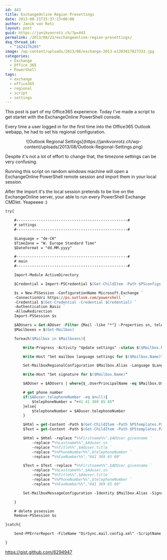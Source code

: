 ```yaml
---
id: 443
title: ExchangeOnline Region Presettings
date: 2013-08-21T15:37:23+00:00
author: Janik von Rotz
layout: post
guid: https://janikvonrotz.ch/?p=443
permalink: /2013/08/21/exchangeonline-region-presettings/
dsq_thread_id:
  - "1624176205"
image: /wp-content/uploads/2013/08/exchange-2013-e1393417827333.jpg
categories:
  - Exchange
  - Office 365
  - PowerShell
tags:
  - exchange
  - office365
  - regional
  - script
  - settings
---
```

This post is part of my Office365 experience. Today I've made a script to get startet with the ExchangeOnline PowerShell console.

Every time a user logged in for the first time into the Office365 Outlook webapp, he had to set his regional configuration.

<!--more-->

<p style="text-align: center;">![Outlook Regional Settings](https://janikvonrotz.ch/wp-content/uploads/2013/08/Outlook-Regional-Settings.png)</p>

Despite it's not a lot of effort to change that, the timezone settings can be very confusing.

Running this script on random windows machine will open a ExchangeOnline PowerShell remote session and import them in your local session.

After the import it's the local session pretends to be live on the ExchangeOnline server, your able to run every PowerShell Exchange CMDlet. Yeapeeee :)

```ps
try{

    #--------------------------------------------------#
    # settings
    #--------------------------------------------------#

    $Language = "de-CH"
    $TimeZone = "W. Europe Standard Time"
    $DateFormat = "dd.MM.yyyy"

    #--------------------------------------------------#
    # main
    #--------------------------------------------------#

    Import-Module ActiveDirectory

    $Credential = Import-PSCredential $(Get-ChildItem -Path $PSconfigs.Path -Filter "Office365.credentials.config.xml" -Recurse).FullName

    $s = New-PSSession -ConfigurationName Microsoft.Exchange `
    -ConnectionUri https://ps.outlook.com/powershell `
    -Credential $(Get-Credential -Credential $Credential) `
    -Authentication Basic `
    -AllowRedirection
    Import-PSSession $s

    $ADUsers = Get-ADUser -Filter {Mail -like "*"} -Properties sn, telephoneNumber, title
    $Mailboxes = $(Get-Mailbox)

    foreach($Mailbox in $Mailboxes){

        Write-Progress -Activity "Update settings" -status $($Mailbox.Name) -percentComplete ([Int32](([Array]::IndexOf($Mailboxes, $Mailbox)/($Mailboxes.count))*100))

        Write-Host "Set mailbox language settings for $($Mailbox.Name)"

        Set-MailboxRegionalConfiguration $Mailbox.Alias -Language $Language -TimeZone $TimeZone -LocalizeDefaultFolderName -DateFormat $DateFormat

        Write-Host "Set signature for $($Mailbox.Name)"

        $ADUser = $ADUsers | where{$_.UserPrincipalName -eq $Mailbox.UserPrincipalName} | select -First 1

        # get phone number
        if($ADuser.telephoneNumber -eq $null){
            $telephoneNumber = "+41 41 369 65 65"
        }else{
            $telephoneNumber = $ADuser.telephoneNumber
        }

        $Html = get-Content -Path $(Get-ChildItem -Path $PStemplates.Path -Filter "vbl signature.html" -Recurse).FullName
        $Text = get-Content -Path $(Get-ChildItem -Path $PStemplates.Path -Filter "vbl signature.txt" -Recurse).FullName

        $Html = $Html -replace "%%Firstname%%",$ADUser.givenname `
            -replace "%%Lastname%%",$Aduser.sn `
            -replace "%%Title%%",$Aduser.title `
            -replace "%%PhoneNumber%%",$telephoneNumber `
            -replace "%%FaxNumber%%","041 369 65 00"

        $Text = $Text -replace "%%Firstname%%",$ADUser.givenname `
            -replace "%%Lastname%%",$Aduser.sn `
            -replace "%%Title%%",$Aduser.title `
            -replace "%%PhoneNumber%%",$telephoneNumber `
            -replace "%%FaxNumber%%","041 369 65 00"

        Set-MailboxMessageConfiguration -Identity $Mailbox.Alias -SignatureHtml $HTML -AutoAddSignature $true -SignatureText $TEXT

    }

    # delete pssession
    Remove-PSSession $s

}catch{

    Send-PPErrorReport -FileName "DirSync.mail.config.xml" -ScriptName $MyInvocation.InvocationName

}
```

<a href="https://gist.github.com/6294947" target="_blank">https://gist.github.com/6294947</a>